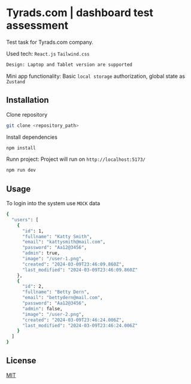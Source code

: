 # Tyrads.com | dashboard test assessment

Test task for Tyrads.com company.

Used tech: `React.js` `Tailwind.css`

```bash
Design: Laptop and Tablet version are supported
```

Mini app functionality: Basic `local storage` authorization, global state as `Zustand`

## Installation

Clone repository

```bash
git clone <repository_path>
```

Install dependencies

```bash
npm install
```

Runn project: Project will run on `http://localhost:5173/`

```bash
npm run dev
```

## Usage

To login into the system use `MOCK` data

```bash
{
  "users": [
    {
      "id": 1,
      "fullname": "Katty Smith",
      "email": "kattysmith@mail.com",
      "password": "Aa12@3456",
      "admin": true,
      "image": "/user-1.png",
      "created": "2024-03-09T23:46:09.860Z",
      "last_modified": "2024-03-09T23:46:09.860Z"
    },
    {
      "id": 2,
      "fullname": "Betty Dern",
      "email": "bettydern@mail.com",
      "password": "Aa12@3456",
      "admin": false,
      "image": "/user-2.png",
      "created": "2024-03-09T23:46:24.006Z",
      "last_modified": "2024-03-09T23:46:24.006Z"
    }
  ]
}
```

## License

[MIT](https://choosealicense.com/licenses/mit/)